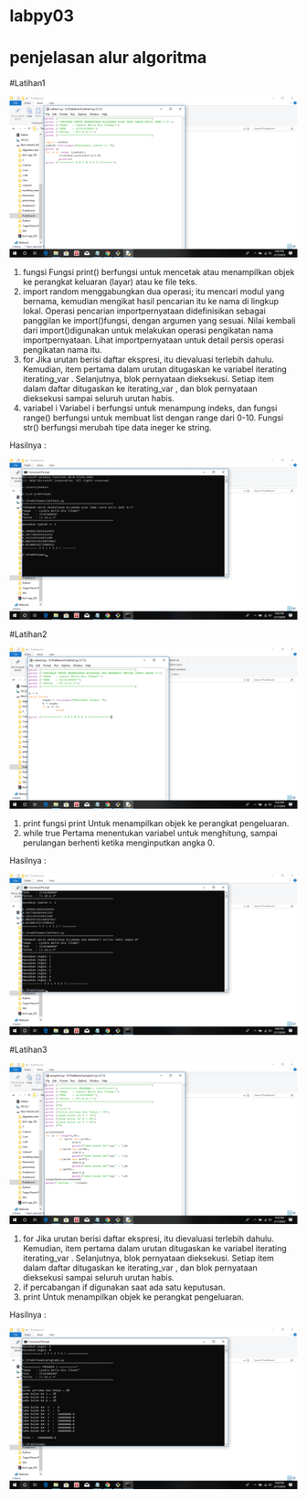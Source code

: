 # labpy03
# penjelasan alur algoritma

#Latihan1

![alt text](Latihan1.png)

1. fungsi
	Fungsi print() berfungsi untuk mencetak atau menampilkan objek ke perangkat keluaran (layar) atau ke file teks.
2. import random
	menggabungkan dua operasi; itu mencari modul yang bernama, kemudian mengikat hasil pencarian itu ke nama di lingkup lokal.
	Operasi pencarian importpernyataan didefinisikan sebagai panggilan ke import()fungsi, dengan argumen yang sesuai.
	Nilai kembali dari import()digunakan untuk melakukan operasi pengikatan nama importpernyataan.
	Lihat importpernyataan untuk detail persis operasi pengikatan nama itu.
3. for
	Jika urutan berisi daftar ekspresi, itu dievaluasi terlebih dahulu. 
	Kemudian, item pertama dalam urutan ditugaskan ke variabel iterating iterating_var . 
	Selanjutnya, blok pernyataan dieksekusi. 
	Setiap item dalam daftar ditugaskan ke iterating_var , dan blok pernyataan dieksekusi sampai seluruh urutan habis.
4. variabel i
	Variabel i berfungsi untuk menampung indeks, dan fungsi range() berfungsi untuk membuat list dengan range dari 0-10. 
	Fungsi str() berfungsi merubah tipe data ineger ke string.
	
Hasilnya :

![alt text](1.png)

#Latihan2

![alt text](Latihan2.png)

1. print
	fungsi print Untuk menampilkan objek ke perangkat pengeluaran.
2. while true
	Pertama menentukan variabel untuk menghitung, sampai perulangan berhenti ketika menginputkan angka 0.

Hasilnya :

![alt text](2.png)

#Latihan3

![alt text](Latihan3.png)

1. for
	Jika urutan berisi daftar ekspresi, itu dievaluasi terlebih dahulu. 
	Kemudian, item pertama dalam urutan ditugaskan ke variabel iterating iterating_var . 
	Selanjutnya, blok pernyataan dieksekusi. 
	Setiap item dalam daftar ditugaskan ke iterating_var , dan blok pernyataan dieksekusi sampai seluruh urutan habis.
2. if
	percabangan if digunakan saat ada satu keputusan.
3. print
	Untuk menampilkan objek ke perangkat pengeluaran.

Hasilnya :

![alt text](3.png)